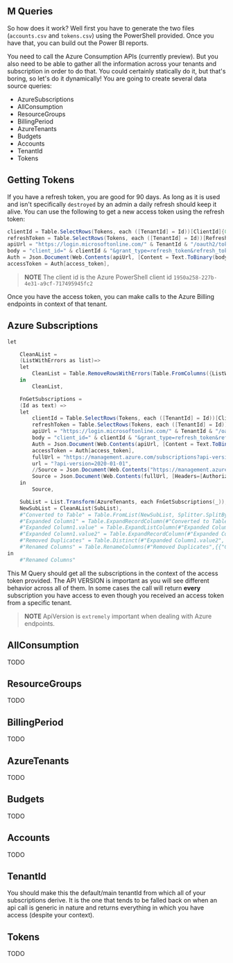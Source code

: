 ## M Queries

So how does it work? Well first you have to generate the two files (`accounts.csv` and `tokens.csv`) using the PowerShell provided. Once you have that, you can build out the Power BI reports.

You need to call the Azure Consumption APIs (currently preview). But you also need to be able to gather all the information across your tenants and subscription in order to do that. You could certainly statically do it, but that's boring, so let's do it dynamically! You are going to create several data source queries:

- AzureSubscriptions
- AllConsumption
- ResourceGroups
- BillingPeriod
- AzureTenants
- Budgets
- Accounts
- TenantId
- Tokens

## Getting Tokens

If you have a refresh token, you are good for 90 days. As long as it is used and isn't specifically `destroyed` by an admin a daily refresh should keep it alive. You can use the following to get a new access token using the refresh token:

```PowerShell
clientId = Table.SelectRows(Tokens, each ([TenantId] = Id))[ClientId]{0},
refreshToken = Table.SelectRows(Tokens, each ([TenantId] = Id))[RefreshToken]{0},
apiUrl = "https://login.microsoftonline.com/" & TenantId & "/oauth2/token",
body = "client_id=" & clientId & "&grant_type=refresh_token&refresh_token=" & refreshToken,
Auth = Json.Document(Web.Contents(apiUrl, [Content = Text.ToBinary(body), Headers = [Accept = "application/json", #"Content-Type" = "application/x-www-form-urlencoded"]])),
accessToken = Auth[access_token],
```

> **NOTE** The client id is the Azure PowerShell client id `1950a258-227b-4e31-a9cf-717495945fc2`

Once you have the access token, you can make calls to the Azure Billing endpoints in context of that tenant.

## Azure Subscriptions

```PowerShell
let

    CleanAList = 
    (ListWithErrors as list)=>
    let
        CleanList = Table.RemoveRowsWithErrors(Table.FromColumns({ListWithErrors}))[Column1]
    in
        CleanList,

    FnGetSubscriptions = 
    (Id as text) =>
    let
        clientId = Table.SelectRows(Tokens, each ([TenantId] = Id))[ClientId]{0},
        refreshToken = Table.SelectRows(Tokens, each ([TenantId] = Id))[RefreshToken]{0},
        apiUrl = "https://login.microsoftonline.com/" & TenantId & "/oauth2/token",
        body = "client_id=" & clientId & "&grant_type=refresh_token&refresh_token=" & refreshToken,
        Auth = Json.Document(Web.Contents(apiUrl, [Content = Text.ToBinary(body), Headers = [Accept = "application/json", #"Content-Type" = "application/x-www-form-urlencoded"]])),
        accessToken = Auth[access_token],
        fullUrl = "https://management.azure.com/subscriptions?api-version=2020-01-01",
        url = "?api-version=2020-01-01",
        //Source = Json.Document(Web.Contents("https://management.azure.com/subscriptions", [RelativePath=url, Headers=[Authorization="Bearer " & accessToken]]))
        Source = Json.Document(Web.Contents(fullUrl, [Headers=[Authorization="Bearer " & accessToken], Query=[#"api-version"="2020-01-01"]]))
    in
        Source,

    SubList = List.Transform(AzureTenants, each FnGetSubscriptions(_)),
    NewSubList = CleanAList(SubList),
    #"Converted to Table" = Table.FromList(NewSubList, Splitter.SplitByNothing(), null, null, ExtraValues.Error),
    #"Expanded Column1" = Table.ExpandRecordColumn(#"Converted to Table", "Column1", {"value"}, {"Column1.value"}),
    #"Expanded Column1.value" = Table.ExpandListColumn(#"Expanded Column1", "Column1.value"),
    #"Expanded Column1.value2" = Table.ExpandRecordColumn(#"Expanded Column1.value", "Column1.value", {"id", "authorizationSource", "managedByTenants", "subscriptionId", "tenantId", "displayName", "state", "subscriptionPolicies"}, {"Column1.value.id", "Column1.value.authorizationSource", "Column1.value.managedByTenants", "Column1.value.subscriptionId", "Column1.value.tenantId", "Column1.value.displayName", "Column1.value.state", "Column1.value.subscriptionPolicies"}),
    #"Removed Duplicates" = Table.Distinct(#"Expanded Column1.value2", {"Column1.value.id"}),
    #"Renamed Columns" = Table.RenameColumns(#"Removed Duplicates",{{"Column1.value.subscriptionId", "SubscriptionId"}})
in
    #"Renamed Columns"
```

This M Query should get all the subscriptions in the context of the access token provided. The API VERSION is important as you will see different behavior across all of them. In some cases the call will return **every** subscription you have access to even though you received an access token from a specific tenant.

> **NOTE** ApiVersion is `extremely` important when dealing with Azure endpoints.

## AllConsumption

TODO

## ResourceGroups

TODO

## BillingPeriod

TODO

## AzureTenants

TODO

## Budgets

TODO

## Accounts

TODO

## TenantId

You should make this the default/main tenantId from which all of your subscriptions derive. It is the one that tends to be falled back on when an api call is generic in nature and returns everything in which you have access (despite your context).

## Tokens

TODO